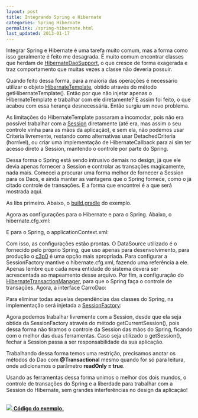 ```yaml
---
layout: post
title: Integrando Spring e Hibernate
categories: Spring Hibernate
permalink: /spring-hibernate.html
last_updated: 2013-01-17
---
```


Integrar Spring e Hibernate é uma tarefa muito comum, mas a forma como isso geralmente é feito me desagrada. É muito comum encontrar classes que herdam de [HibernateDaoSupport][1], o que cresce de forma exagerada e traz comportamento que muitas vezes a classe não deveria possuir.

Quando feito dessa forma, para a maioria das operações é necessário utilizar o objeto [HibernateTemplate][2], obtido através do método getHibernateTemplate(). Então por que não injetar apenas o HibernateTemplate e trabalhar com ele diretamente? E assim foi feito, o que acabou com essa herança desnecessária. Então surgiu um novo problema.

As limitações do HibernateTemplate passaram a incomodar, pois não era possível trabalhar com a [Session][3] diretamente (até era, mas assim o seu controle vinha para as mãos da aplicação), e sem ela, não podemos usar Criteria livremente, restando como alternativas usar DetachedCriteria (horrível), ou criar uma implementação de HibernateCallback para aí sim ter acesso direto a Session, mantendo o controle por parte do Spring.

Dessa forma o Spring está sendo intrusivo demais no design, já que ele devia apenas fornecer a Session e controlar as transações magicamente, nada mais. Comecei a procurar uma forma melhor de fornecer a Session para os Daos, e ainda manter as vantagens que o Spring fornece, como o já citado controle de transações. E a forma que encontrei é a que será mostrada aqui.

As libs primeiro. Abaixo, o [build.gradle][4] do exemplo.

<script src="https://gist.github.com/4556731.js?file=build.gradle"></script>

Agora as configurações para o Hibernate e para o Spring. Abaixo, o hibernate.cfg.xml:

<script src="https://gist.github.com/4556731.js?file=hibernate.cfg.xml"></script>

E para o Spring, o applicationContext.xml:

<script src="https://gist.github.com/4556731.js?file=applicationContext.xml"></script>

Com isso, as configurações estão prontas. O DataSource utilizado é o fornecido pelo próprio Spring, que uso apenas para desenvolvimento, para produção o [c3p0][5] é uma opção mais apropriada. Para configurar a SessionFactory mantive o hibernate.cfg.xml, fazendo uma referência a ele. Apenas lembre que cada nova entidade do sistema deverá ser acrescentada ao mapeamento desse arquivo. Por fim, a configuração do [HibernateTransactionManager][6], para que o Spring faça o controle de transações. Agora, a interface CarroDao:

<script src="https://gist.github.com/4556731.js?file=CarroDao.java"></script>

Para eliminar todas aquelas dependências das classes do Spring, na implementação será injetada a [SessionFactory][7]:

<script src="https://gist.github.com/4556731.js?file=HibernateCarroDao.java"></script>

Agora podemos trabalhar livremente com a Session, desde que ela seja obtida da SessionFactory através do método getCurrentSession(), pois dessa forma não tiramos o controle da Session das mãos do Spring, ficando com o melhor das duas ferramentas. Caso seja utilizado o getSession(), fechar a Session passa a ser responsabilidade da sua aplicação.

Trabalhando dessa forma temos uma restrição, precisamos anotar os métodos do Dao com **@Transactional** mesmo quando for só para leitura, onde adicionamos o parâmetro **readOnly = true**.

Usando as ferramentas dessa forma unimos o melhor dos dois mundos, o controle de transações do Spring e a liberdade para trabalhar com a Session do Hibernate, sem grandes interferências no design da aplicação!

<br>
<a href="https://github.com/juliano/simpledev/tree/master/spring-hibernate">
  <img src="/images/github.png"> <strong>Código do exemplo.</strong>
</a>

[1]: http://static.springsource.org/spring/docs/3.2.x/javadoc-api/org/springframework/orm/hibernate3/support/HibernateDaoSupport.html
[2]: http://static.springsource.org/spring/docs/3.2.x/javadoc-api/org/springframework/orm/hibernate3/HibernateTemplate.html
[3]: http://docs.jboss.org/hibernate/core/4.1/javadocs/org/hibernate/Session.html
[4]: /simplificando-gradle.html
[5]: http://sourceforge.net/projects/c3p0/
[6]: http://static.springsource.org/spring/docs/3.2.x/javadoc-api/org/springframework/orm/hibernate4/HibernateTransactionManager.html
[7]: http://docs.jboss.org/hibernate/core/4.1/javadocs/org/hibernate/SessionFactory.html
